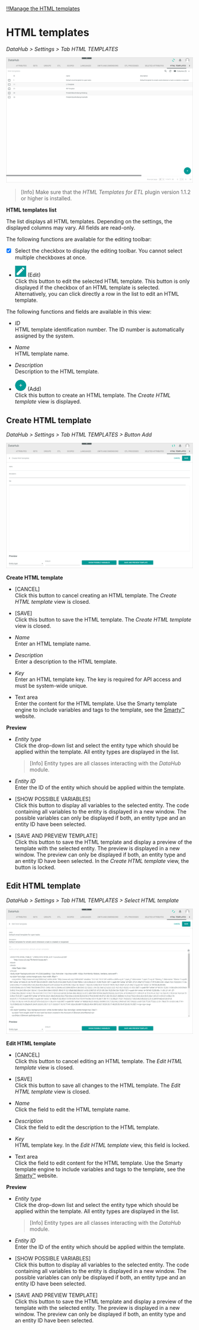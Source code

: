 [!!Manage the HTML templates](../Operation/03_ManageHTMLTemplates.md)

# HTML templates

*DataHub > Settings > Tab HTML TEMPLATES*

![HTML templates](../../Assets/Screenshots/DataHub/Settings/HTMLTemplates/HTMLTemplates.png "[HTML templates]")

> [Info] Make sure that the *HTML Templates for ETL* plugin version 1.1.2 or higher is installed.

**HTML templates list**

The list displays all HTML templates. Depending on the settings, the displayed columns may vary. All fields are read-only.

The following functions are available for the editing toolbar:

- [x]     
    Select the checkbox to display the editing toolbar. You cannot select multiple checkboxes at once.

- ![Edit](../../Assets/Icons/Edit01.png "[Edit]") (Edit)   
    Click this button to edit the selected HTML template. This button is only displayed if the checkbox of an HTML template is selected. Alternatively, you can click directly a row in the list to edit an HTML template.   

The following functions and fields are available in this view:

- *ID*   
    HTML template identification number. The ID number is automatically assigned by the system.

- *Name*   
    HTML template name.

- *Description*   
    Description to the HTML template.

- ![Add](../../Assets/Icons/Plus01.png "[Add]") (Add)   
    Click this button to create an HTML template. The *Create HTML template* view is displayed.   



## Create HTML template

*DataHub > Settings > Tab HTML TEMPLATES > Button Add*

![Create HTML template](../../Assets/Screenshots/DataHub/Settings/HTMLTemplates/CreateHTMLTemplate.png "[Create HTML template]")

**Create HTML template**

- [CANCEL]   
    Click this button to cancel creating an HTML template. The *Create HTML template* view is closed.

- [SAVE]   
    Click this button to save the HTML template. The *Create HTML template* view is closed.

- *Name*   
    Enter an HTML template name.

- *Description*   
    Enter a description to the HTML template.

- *Key*   
    Enter an HTML template key. The key is required for API access and must be system-wide unique.

- Text area   
    Enter the content for the HTML template. Use the Smarty template engine to include variables and tags to the template, see the [Smarty&trade;](https://www.smarty.net/ "[https://www.smarty.net/]") website.    

**Preview**

- *Entity type*   
    Click the drop-down list and select the entity type which should be applied within the template. All entity types are displayed in the list.

    > [Info] Entity types are all classes interacting with the *DataHub* module.

- *Entity ID*   
    Enter the ID of the entity which should be applied within the template.

- [SHOW POSSIBLE VARIABLES]   
    Click this button to display all variables to the selected entity. The code containing all variables to the entity is displayed in a new window. The possible variables can only be displayed if both, an entity type and an entity ID have been selected.

- [SAVE AND PREVIEW TEMPLATE]   
    Click this button to save the HTML template and display a preview of the template with the selected entity. The preview is displayed in a new window. The preview can only be displayed if both, an entity type and an entity ID have been selected. In the *Create HTML template* view, the button is locked.


## Edit HTML template

*DataHub > Settings > Tab HTML TEMPLATES > Select HTML template*

![Edit HTML template](../../Assets/Screenshots/DataHub/Settings/HTMLTemplates/EditHTMLTemplate.png "[Edit HTML template]")

**Edit HTML template**


- [CANCEL]   
    Click this button to cancel editing an HTML template. The *Edit HTML template* view is closed.

- [SAVE]   
    Click this button to save all changes to the HTML template. The *Edit HTML template* view is closed.

- *Name*   
    Click the field to edit the HTML template name.

- *Description*   
    Click the field to edit the description to the HTML template.

- *Key*   
    HTML template key. In the *Edit HTML template* view, this field is locked.

- Text area   
    Click the field to edit content for the HTML template. Use the Smarty template engine to include variables and tags to the template, see the [Smarty&trade;](https://www.smarty.net/ "[https://www.smarty.net/]") website.   

**Preview**

- *Entity type*   
    Click the drop-down list and select the entity type which should be applied within the template. All entity types are displayed in the list.

    > [Info] Entity types are all classes interacting with the *DataHub* module.

- *Entity ID*   
    Enter the ID of the entity which should be applied within the template.

- [SHOW POSSIBLE VARIABLES]   
    Click this button to display all variables to the selected entity. The code containing all variables to the entity is displayed in a new window. The possible variables can only be displayed if both, an entity type and an entity ID have been selected.

- [SAVE AND PREVIEW TEMPLATE]   
    Click this button to save the HTML template and display a preview of the template with the selected entity. The preview is displayed in a new window. The preview can only be displayed if both, an entity type and an entity ID have been selected.
